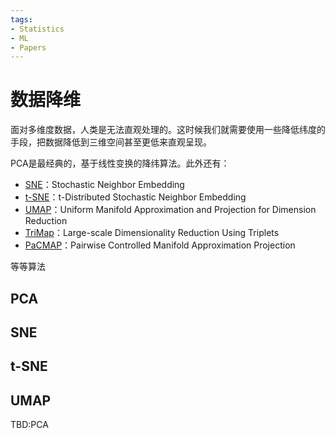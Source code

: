 ```yaml
---
tags:
- Statistics
- ML
- Papers
---
```


# 数据降维

面对多维度数据，人类是无法直观处理的。这时候我们就需要使用一些降低纬度的手段，把数据降低到三维空间甚至更低来直观呈现。

PCA是最经典的，基于线性变换的降纬算法。此外还有：

- [SNE](http://papers.neurips.cc/paper/2276-stochastic-neighbor-embedding.pdf)：Stochastic Neighbor Embedding
- [t-SNE](https://jmlr.org/papers/volume9/vandermaaten08a/vandermaaten08a.pdf)：t-Distributed Stochastic Neighbor Embedding
- [UMAP](https://arxiv.org/abs/1802.03426)：Uniform Manifold Approximation and Projection for Dimension Reduction
- [TriMap](https://arxiv.org/abs/1910.00204)：Large-scale Dimensionality Reduction Using Triplets
- [PaCMAP](https://arxiv.org/abs/2012.04456)：Pairwise Controlled Manifold Approximation Projection

等等算法

## PCA

## SNE

## t-SNE

## UMAP

TBD:PCA